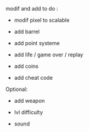 
modif and add to do :

- modif pixel to scalable

- add barrel 

- add point systeme

- add life / game over / replay 

- add coins

- add cheat code


Optional:

- add weapon

- lvl difficulty 

- sound 
